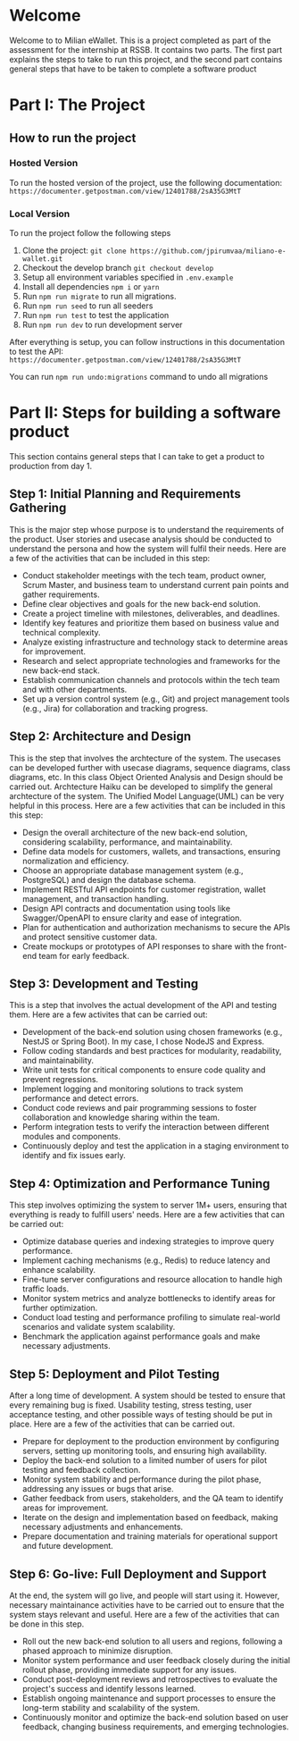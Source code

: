 # Welcome

Welcome to to Milian eWallet. This is a project completed as part of the assessment for the internship at RSSB. It contains two parts. The first part explains the steps to take to run this project, and the second part contains general steps that have to be taken to complete a software product

# Part I: The Project

## How to run the project

### Hosted Version

To run the hosted version of the project, use the following documentation: `https://documenter.getpostman.com/view/12401788/2sA35G3MtT`

### Local Version

To run the project follow the following steps

1. Clone the project: `git clone https://github.com/jpirumvaa/miliano-e-wallet.git`
2. Checkout the develop branch `git checkout develop`
3. Setup all environment variables specified in `.env.example`
4. Install all dependencies `npm i` or `yarn`
5. Run `npm run migrate` to run all migrations.
6. Run `npm run seed` to run all seeders
7. Run `npm run test` to test the application
8. Run `npm run dev` to run development server

After everything is setup, you can follow instructions in this documentation to test the API: `https://documenter.getpostman.com/view/12401788/2sA35G3MtT`

You can run `npm run undo:migrations` command to undo all migrations

# Part II: Steps for building a software product

This section contains general steps that I can take to get a product to production from day 1.

## Step 1: Initial Planning and Requirements Gathering

This is the major step whose purpose is to understand the requirements of the product. User stories and usecase analysis should be conducted to understand the persona and how the system will fulfil their needs. Here are a few of the activities that can be included in this step:

- Conduct stakeholder meetings with the tech team, product owner, Scrum Master, and business team to understand current pain points and gather requirements.
- Define clear objectives and goals for the new back-end solution.
- Create a project timeline with milestones, deliverables, and deadlines.
- Identify key features and prioritize them based on business value and technical complexity.
- Analyze existing infrastructure and technology stack to determine areas for improvement.
- Research and select appropriate technologies and frameworks for the new back-end stack.
- Establish communication channels and protocols within the tech team and with other departments.
- Set up a version control system (e.g., Git) and project management tools (e.g., Jira) for collaboration and tracking progress.

## Step 2: Architecture and Design

This is the step that involves the archtecture of the system. The usecases can be developed further with usecase diagrams, sequence diagrams, class diagrams, etc. In this class Object Oriented Analysis and Design should be carried out. Archtecture Haiku can be developed to simplify the general archtecture of the system. The Unified Model Language(UML) can be very helpful in this process. Here are a few activities that can be included in this this step:

- Design the overall architecture of the new back-end solution, considering scalability, performance, and maintainability.
- Define data models for customers, wallets, and transactions, ensuring normalization and efficiency.
- Choose an appropriate database management system (e.g., PostgreSQL) and design the database schema.
- Implement RESTful API endpoints for customer registration, wallet management, and transaction handling.
- Design API contracts and documentation using tools like Swagger/OpenAPI to ensure clarity and ease of integration.
- Plan for authentication and authorization mechanisms to secure the APIs and protect sensitive customer data.
- Create mockups or prototypes of API responses to share with the front-end team for early feedback.

## Step 3: Development and Testing

This is a step that involves the actual development of the API and testing them. Here are a few activites that can be carried out:

- Development of the back-end solution using chosen frameworks (e.g., NestJS or Spring Boot). In my case, I chose NodeJS and Express.
- Follow coding standards and best practices for modularity, readability, and maintainability.
- Write unit tests for critical components to ensure code quality and prevent regressions.
- Implement logging and monitoring solutions to track system performance and detect errors.
- Conduct code reviews and pair programming sessions to foster collaboration and knowledge sharing within the team.
- Perform integration tests to verify the interaction between different modules and components.
- Continuously deploy and test the application in a staging environment to identify and fix issues early.

## Step 4: Optimization and Performance Tuning

This step involves optimizing the system to server 1M+ users, ensuring that everything is ready to fulfill users' needs. Here are a few activities that can be carried out:

- Optimize database queries and indexing strategies to improve query performance.
- Implement caching mechanisms (e.g., Redis) to reduce latency and enhance scalability.
- Fine-tune server configurations and resource allocation to handle high traffic loads.
- Monitor system metrics and analyze bottlenecks to identify areas for further optimization.
- Conduct load testing and performance profiling to simulate real-world scenarios and validate system scalability.
- Benchmark the application against performance goals and make necessary adjustments.

## Step 5: Deployment and Pilot Testing

After a long time of development. A system should be tested to ensure that every remaining bug is fixed. Usability testing, stress testing, user acceptance testing, and other possible ways of testing should be put in place. Here are a few of the activities that can be carried out.

- Prepare for deployment to the production environment by configuring servers, setting up monitoring tools, and ensuring high availability.
- Deploy the back-end solution to a limited number of users for pilot testing and feedback collection.
- Monitor system stability and performance during the pilot phase, addressing any issues or bugs that arise.
- Gather feedback from users, stakeholders, and the QA team to identify areas for improvement.
- Iterate on the design and implementation based on feedback, making necessary adjustments and enhancements.
- Prepare documentation and training materials for operational support and future development.

## Step 6: Go-live: Full Deployment and Support

At the end, the system will go live, and people will start using it. However, necessary maintainance activities have to be carried out to ensure that the system stays relevant and useful. Here are a few of the activities that can be done in this step.

- Roll out the new back-end solution to all users and regions, following a phased approach to minimize disruption.
- Monitor system performance and user feedback closely during the initial rollout phase, providing immediate support for any issues.
- Conduct post-deployment reviews and retrospectives to evaluate the project's success and identify lessons learned.
- Establish ongoing maintenance and support processes to ensure the long-term stability and scalability of the system.
- Continuously monitor and optimize the back-end solution based on user feedback, changing business requirements, and emerging technologies.
